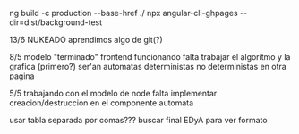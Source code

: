 ng build -c production --base-href ./
npx angular-cli-ghpages --dir=dist/background-test

13/6
NUKEADO
aprendimos algo de git(?)

8/5
modelo "terminado"
frontend funcionando
falta trabajar el algoritmo y la grafica (primero?)
ser'an automatas deterministas
no deterministas en otra pagina

5/5
trabajando con el modelo de node
falta implementar creacion/destruccion en el componente automata

usar tabla separada por comas???
buscar final EDyA para ver formato



